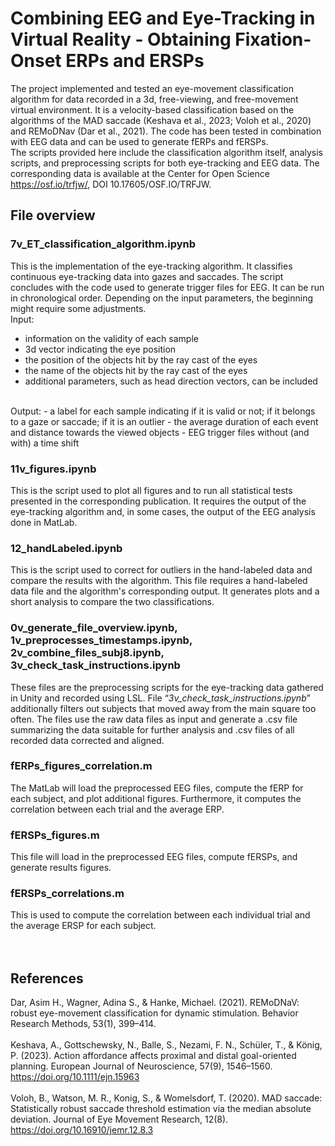 # Combining EEG and Eye-Tracking in Virtual Reality - Obtaining Fixation-Onset ERPs and ERSPs

The project implemented and tested an eye-movement classification algorithm for data recorded in a 3d, free-viewing, and free-movement virtual environment. It is a velocity-based classification based on the algorithms of the MAD saccade (Keshava et al., 2023; Voloh et al., 2020) and REMoDNav (Dar et al., 2021). The code has been tested in combination with EEG data and can be used to generate fERPs and fERSPs. <br />
The scripts provided here include the classification algorithm itself, analysis scripts, and preprocessing scripts for both eye-tracking and EEG data. The corresponding data is available at the Center for Open Science https://osf.io/trfjw/, DOI 10.17605/OSF.IO/TRFJW.
<br />

## File overview
### 7v_ET_classification_algorithm.ipynb
This is the implementation of the eye-tracking algorithm. It classifies continuous eye-tracking data into gazes and saccades. The script concludes with the code used to generate trigger files for EEG. It can be run in chronological order. Depending on the input parameters, the beginning might require some adjustments. <br />
Input: 
- information on the validity of each sample
- 3d vector indicating the eye position
- the position of the objects hit by the ray cast of the eyes
- the name of the objects hit by the ray cast of the eyes
- additional parameters, such as head direction vectors, can be included <br />
<br />
Output:
- a label for each sample indicating if it is valid or not; if it belongs to a gaze or saccade; if it is an outlier
- the average duration of each event and distance towards the viewed objects
- EEG trigger files without (and with) a time shift

### 11v_figures.ipynb
This is the script used to plot all figures and to run all statistical tests presented in the corresponding publication. It requires the output of the eye-tracking algorithm and, in some cases, the output of the EEG analysis done in MatLab.

### 12_handLabeled.ipynb
This is the script used to correct for outliers in the hand-labeled data and compare the results with the algorithm. This file requires a hand-labeled data file and the algorithm's corresponding output. It generates plots and a short analysis to compare the two classifications.

### 0v_generate_file_overview.ipynb, 1v_preprocesses_timestamps.ipynb, 2v_combine_files_subj8.ipynb, 3v_check_task_instructions.ipynb
These files are the preprocessing scripts for the eye-tracking data gathered in Unity and recorded using LSL. File “_3v_check_task_instructions.ipynb_” additionally filters out subjects that moved away from the main square too often. The files use the raw data files as input and generate a .csv file summarizing the data suitable for further analysis and .csv files of all recorded data corrected and aligned.

### fERPs_figures_correlation.m
The MatLab will load the preprocessed EEG files, compute the fERP for each subject, and plot additional figures. Furthermore, it computes the correlation between each trial and the average ERP.

### fERSPs_figures.m
This file will load in the preprocessed EEG files, compute fERSPs, and generate results figures.

### fERSPs_correlations.m 
This is used to compute the correlation between each individual trial and the average ERSP for each subject.
<br />
<br />
<br />
## References
Dar, Asim H., Wagner, Adina S., & Hanke, Michael. (2021). REMoDNaV: robust eye-movement classification for dynamic stimulation. Behavior Research Methods, 53(1), 399–414.  <br />
<br />
Keshava, A., Gottschewsky, N., Balle, S., Nezami, F. N., Schüler, T., & König, P. (2023). Action affordance affects proximal and distal goal-oriented planning. European Journal of Neuroscience, 57(9), 1546–1560. https://doi.org/10.1111/ejn.15963 <br />
<br />
Voloh, B., Watson, M. R., Konig, S., & Womelsdorf, T. (2020). MAD saccade: Statistically robust saccade threshold estimation via the median absolute deviation. Journal of Eye Movement Research, 12(8). https://doi.org/10.16910/jemr.12.8.3 
